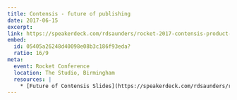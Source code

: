 ```yaml
---
title: Contensis - future of publishing
date: 2017-06-15
excerpt:
link: https://speakerdeck.com/rdsaunders/rocket-2017-contensis-product-update
embed:
  id: 05405a26248d40098e08b3c186f93eda?
  ratio: 16/9
meta:
  event: Rocket Conference
  location: The Studio, Birmingham
  resources: |
    * [Future of Contensis Slides](https://speakerdeck.com/rdsaunders/rocket-2017-future-of-contensis)
---
```


